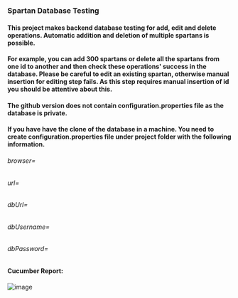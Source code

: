 ### Spartan Database Testing
#### This project makes backend database testing for add, edit and delete operations. Automatic addition and deletion of multiple spartans is possible. 

#### For example, you can add 300 spartans or delete all the spartans from one id to another and then check these operations' success in the database. Please be careful to edit an existing spartan, otherwise manual insertion for editing step fails. As this step requires manual insertion of id you should be attentive about this.

#### The github version does not contain configuration.properties file as the database is private. 
#### If you have have the clone of the database in a machine. You need to create configuration.properties file under project folder with the following information.

###### browser=
###### url=
###### dbUrl=
###### dbUsername=
###### dbPassword=
#### Cucumber Report:

![image](https://user-images.githubusercontent.com/61150565/156927928-da62ca36-d980-4769-b7c8-3ab8f16629af.png)

